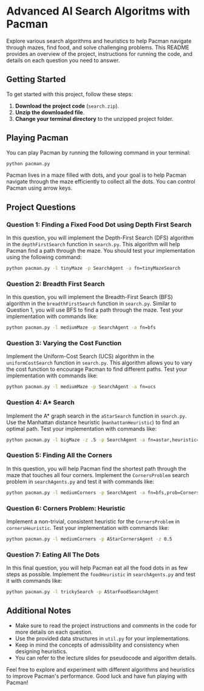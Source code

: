 # Advanced AI Search Algoritms with Pacman

Explore various search algorithms and heuristics to help Pacman navigate through mazes, find food, and solve challenging problems. This README provides an overview of the project, instructions for running the code, and details on each question you need to answer. 

## Getting Started

To get started with this project, follow these steps:

1. **Download the project code** (`search.zip`).
2. **Unzip the downloaded file**.
3. **Change your terminal directory** to the unzipped project folder.

## Playing Pacman

You can play Pacman by running the following command in your terminal:

```bash
python pacman.py
```

Pacman lives in a maze filled with dots, and your goal is to help Pacman navigate through the maze efficiently to collect all the dots. You can control Pacman using arrow keys.

## Project Questions

### Question 1: Finding a Fixed Food Dot using Depth First Search

In this question, you will implement the Depth-First Search (DFS) algorithm in the `depthFirstSearch` function in `search.py`. This algorithm will help Pacman find a path through the maze. You should test your implementation using the following command:

```bash
python pacman.py -l tinyMaze -p SearchAgent -a fn=tinyMazeSearch
```

### Question 2: Breadth First Search

In this question, you will implement the Breadth-First Search (BFS) algorithm in the `breadthFirstSearch` function in `search.py`. Similar to Question 1, you will use BFS to find a path through the maze. Test your implementation with commands like:

```bash
python pacman.py -l mediumMaze -p SearchAgent -a fn=bfs
```

### Question 3: Varying the Cost Function

Implement the Uniform-Cost Search (UCS) algorithm in the `uniformCostSearch` function in `search.py`. This algorithm allows you to vary the cost function to encourage Pacman to find different paths. Test your implementation with commands like:

```bash
python pacman.py -l mediumMaze -p SearchAgent -a fn=ucs
```

### Question 4: A* Search

Implement the A* graph search in the `aStarSearch` function in `search.py`. Use the Manhattan distance heuristic (`manhattanHeuristic`) to find an optimal path. Test your implementation with commands like:

```bash
python pacman.py -l bigMaze -z .5 -p SearchAgent -a fn=astar,heuristic=manhattanHeuristic
```

### Question 5: Finding All the Corners

In this question, you will help Pacman find the shortest path through the maze that touches all four corners. Implement the `CornersProblem` search problem in `searchAgents.py` and test it with commands like:

```bash
python pacman.py -l mediumCorners -p SearchAgent -a fn=bfs,prob=CornersProblem
```

### Question 6: Corners Problem: Heuristic

Implement a non-trivial, consistent heuristic for the `CornersProblem` in `cornersHeuristic`. Test your implementation with commands like:

```bash
python pacman.py -l mediumCorners -p AStarCornersAgent -z 0.5
```

### Question 7: Eating All The Dots

In this final question, you will help Pacman eat all the food dots in as few steps as possible. Implement the `foodHeuristic` in `searchAgents.py` and test it with commands like:

```bash
python pacman.py -l trickySearch -p AStarFoodSearchAgent
```

## Additional Notes

- Make sure to read the project instructions and comments in the code for more details on each question.
- Use the provided data structures in `util.py` for your implementations.
- Keep in mind the concepts of admissibility and consistency when designing heuristics.
- You can refer to the lecture slides for pseudocode and algorithm details.

Feel free to explore and experiment with different algorithms and heuristics to improve Pacman's performance. Good luck and have fun playing with Pacman!